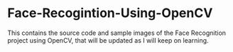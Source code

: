 # Face-Recogintion-Using-OpenCV
This contains the source code and sample images of the Face Recognition project using OpenCV, that will be updated as I will keep on learning. 
